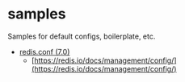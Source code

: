 # samples
Samples for default configs, boilerplate, etc.

- [redis.conf (7.0)](https://raw.githubusercontent.com/redis/redis/7.0/redis.conf) 
  - [https://redis.io/docs/management/config/](https://redis.io/docs/management/config/)
